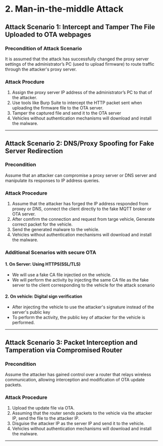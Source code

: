 # 2. Man-in-the-middle Attack

## Attack Scenario 1: Intercept and Tamper The File Uploaded to OTA webpages

### Precondition of Attack Scenario
It is assumed that the attack has successfully changed the proxy server settings of the administrator’s PC (used to upload firmware) to route traffic through the attacker's proxy server.

### Attack Procdure
1. Assign the proxy server IP address of the administrator’s PC to that of the attacker.
2. Use tools like Burp Suite to intercept the HTTP packet sent when uploading the firmware file to the OTA server.
3. Tamper the captured file and send it to the OTA server
4. Vehicles without authentication mechanisms will download and install the malware.
---

## Attack Scenario 2: DNS/Proxy Spoofing for Fake Server Redirection 

### Precondition
Assume that an attacker can compromise a proxy server or DNS server and manipulate its responses to IP address queries.

### Attack Procedure
1. Assume that the attacker has forged the IP address responded from proxey or DNS,  connect the client directly to the fake MQTT broker or OTA server.
2. After comfirm the connection and request from targe vehicle, Generate correct packet for the vehicle.
3. Send the generated malware to the vehicle.
4.  Vehicles without authentication mechanisms will download and install the malware.

### Additional Scenarios with secure OTA

#### 1. On Server: Using HTTPS(SSL/TLS)
- We will use a fake CA file injectied on the vehicle.
- We will perform the activity by injecting the same CA file as the fake server to the client corresponding to the vehicle for the attack scenario

#### 2. On vehicle: Digital sign verification
- After injecting the vehicle to use the attacker's signature instead of the server's public key
- To perform the activity, the public key of attacker for the vehicle is performed.

---

## Attack Scenario 3: Packet Interception and Tamperation via Compromised Router

### Precondition
Assume the attacker has gained control over a router that relays wireless communication, allowing interception and modification of OTA update packets.

### Attack Procedure
1. Upload the update file via OTA.
2. Assuming that the router sends packets to the vehicle via the attacker IP, send the file to the attacker IP.
3. Disguise the attacker IP as the server IP and send it to the vehicle.
4. Vehicles without authentication mechanisms will download and install the malware.

---
